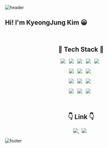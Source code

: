 ![header](https://capsule-render.vercel.app/api?type=waving&color=timeAuto&height=100&section=header)

<h2>Hi! I'm KyeongJung Kim 😀</h2><br>

<h2 align="center">🔨 Tech Stack 🔨</h2>
<p align="center">
    <img src="https://img.shields.io/badge/HTML5-E34F26?style=plastic&logo=HTML5&logoColor=white"/></a> &nbsp
    <img src="https://img.shields.io/badge/CSS3-1572B6?style=plastic&logo=CSS3&logoColor=white"/></a> &nbsp
    <img src="https://img.shields.io/badge/JavaScript-F7DF1E?style=plastic&logo=JavaScript&logoColor=white"/></a> &nbsp
    <img src="https://img.shields.io/badge/Java-007396?style=plastic&logo=JavaScript&logoColor=white"/></a> &nbsp
    <img src="https://img.shields.io/badge/Python-3776AB?style=plastic&logo=Python&logoColor=white"/></a> &nbsp
</p>
<p align="center">
    <img src="https://img.shields.io/badge/SpringBoot-6DB33F?style=plastic&logo=SpringBoot&logoColor=white"/></a> &nbsp
    <img src="https://img.shields.io/badge/Django-092E20?style=plastic&logo=Django&logoColor=white"/></a> &nbsp
    <img src="https://img.shields.io/badge/Flask-000000?style=plastic&logo=Flask&logoColor=white"/></a> &nbsp
</p>
<p align="center">
    <img src="https://img.shields.io/badge/MongoDB-47A248?style=plastic&logo=MongoDB&logoColor=white"/></a> &nbsp 
    <img src="https://img.shields.io/badge/MySQL-4479A1?style=plastic&logo=MySQL&logoColor=white"/></a> &nbsp
    <img src="https://img.shields.io/badge/Oracle-F80000?style=plastic&logo=Oracle&logoColor=white"/></a> &nbsp
</p>
<p align="center">
    <img src="https://img.shields.io/badge/Git-F05032?style=plastic&logo=Git&logoColor=white"/></a> &nbsp
    <img src="https://img.shields.io/badge/GitHub-181717?style=plastic&logo=GitHub&logoColor=white"/></a> &nbsp
    <img src="https://img.shields.io/badge/Amazon AWS-232F3E?style=plastic&logo=Amazon%20AWS&logoColor=white"/></a> &nbsp
</p>
<br>
<h2 align="center">👇 Link 👇 </h2>
<p align="center">
    <a href="https://velog.io/@rudwnd33"><img src="https://img.shields.io/badge/TIL in Velog-20c997?style=plastic&logo=Vimeo&logoColor=white"/> </a> &nbsp
    <a href="https://kimkj-blog.notion.site/Jung-log-68eaf5d900634eac8c646d2b078a2a44"><img src="https://img.shields.io/badge/Notion-000000?style=plastic&logo=Notion&logoColor=white"/></a> &nbsp
</p>

![footer](https://capsule-render.vercel.app/api?type=waving&color=timeAuto&height=100&section=footer)
